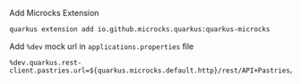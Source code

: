 Add Microcks Extension

```bash
quarkus extension add io.github.microcks.quarkus:quarkus-microcks
```

Add `%dev` mock url in `applications.properties` file

```properties
%dev.quarkus.rest-client.pastries.url=${quarkus.microcks.default.http}/rest/API+Pastries/0.0.1
```

